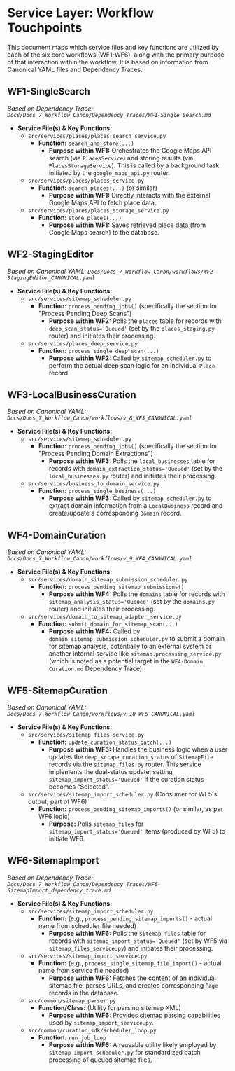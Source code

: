 # Service Layer: Workflow Touchpoints

This document maps which service files and key functions are utilized by each of the six core workflows (WF1-WF6), along with the primary purpose of that interaction within the workflow. It is based on information from Canonical YAML files and Dependency Traces.

## WF1-SingleSearch

_Based on Dependency Trace: `Docs/Docs_7_Workflow_Canon/Dependency_Traces/WF1-Single Search.md`_

- **Service File(s) & Key Functions:**
  - `src/services/places/places_search_service.py`
    - **Function:** `search_and_store(...)`
      - **Purpose within WF1:** Orchestrates the Google Maps API search (via `PlacesService`) and storing results (via `PlacesStorageService`). This is called by a background task initiated by the `google_maps_api.py` router.
  - `src/services/places/places_service.py`
    - **Function:** `search_places(...)` (or similar)
      - **Purpose within WF1:** Directly interacts with the external Google Maps API to fetch place data.
  - `src/services/places/places_storage_service.py`
    - **Function:** `store_places(...)`
      - **Purpose within WF1:** Saves retrieved place data (from Google Maps search) to the database.

## WF2-StagingEditor

_Based on Canonical YAML: `Docs/Docs_7_Workflow_Canon/workflows/WF2-StagingEditor_CANONICAL.yaml`_

- **Service File(s) & Key Functions:**
  - `src/services/sitemap_scheduler.py`
    - **Function:** `process_pending_jobs()` (specifically the section for "Process Pending Deep Scans")
      - **Purpose within WF2:** Polls the `places` table for records with `deep_scan_status='Queued'` (set by the `places_staging.py` router) and initiates their processing.
  - `src/services/places_deep_service.py`
    - **Function:** `process_single_deep_scan(...)`
      - **Purpose within WF2:** Called by `sitemap_scheduler.py` to perform the actual deep scan logic for an individual `Place` record.

## WF3-LocalBusinessCuration

_Based on Canonical YAML: `Docs/Docs_7_Workflow_Canon/workflows/v_8_WF3_CANONICAL.yaml`_

- **Service File(s) & Key Functions:**
  - `src/services/sitemap_scheduler.py`
    - **Function:** `process_pending_jobs()` (specifically the section for "Process Pending Domain Extractions")
      - **Purpose within WF3:** Polls the `local_businesses` table for records with `domain_extraction_status='Queued'` (set by the `local_businesses.py` router) and initiates their processing.
  - `src/services/business_to_domain_service.py`
    - **Function:** `process_single_business(...)`
      - **Purpose within WF3:** Called by `sitemap_scheduler.py` to extract domain information from a `LocalBusiness` record and create/update a corresponding `Domain` record.

## WF4-DomainCuration

_Based on Canonical YAML: `Docs/Docs_7_Workflow_Canon/workflows/v_9_WF4_CANONICAL.yaml`_

- **Service File(s) & Key Functions:**
  - `src/services/domain_sitemap_submission_scheduler.py`
    - **Function:** `process_pending_sitemap_submissions()`
      - **Purpose within WF4:** Polls the `domains` table for records with `sitemap_analysis_status='Queued'` (set by the `domains.py` router) and initiates their processing.
  - `src/services/domain_to_sitemap_adapter_service.py`
    - **Function:** `submit_domain_for_sitemap_scan(...)`
      - **Purpose within WF4:** Called by `domain_sitemap_submission_scheduler.py` to submit a domain for sitemap analysis, potentially to an external system or another internal service like `sitemap.processing_service.py` (which is noted as a potential target in the `WF4-Domain Curation.md` Dependency Trace).

## WF5-SitemapCuration

_Based on Canonical YAML: `Docs/Docs_7_Workflow_Canon/workflows/v_10_WF5_CANONICAL.yaml`_

- **Service File(s) & Key Functions:**
  - `src/services/sitemap_files_service.py`
    - **Function:** `update_curation_status_batch(...)`
      - **Purpose within WF5:** Handles the business logic when a user updates the `deep_scrape_curation_status` of `SitemapFile` records via the `sitemap_files.py` router. This service implements the dual-status update, setting `sitemap_import_status='Queued'` if the curation status becomes "Selected".
  - `src/services/sitemap_import_scheduler.py` (Consumer for WF5's output, part of WF6)
    - **Function:** `process_pending_sitemap_imports()` (or similar, as per WF6 logic)
      - **Purpose:** Polls `sitemap_files` for `sitemap_import_status='Queued'` items (produced by WF5) to initiate WF6.

## WF6-SitemapImport

_Based on Dependency Trace: `Docs/Docs_7_Workflow_Canon/Dependency_Traces/WF6-SitemapImport_dependency_trace.md`_

- **Service File(s) & Key Functions:**
  - `src/services/sitemap_import_scheduler.py`
    - **Function:** (e.g., `process_pending_sitemap_imports()` - actual name from scheduler file needed)
      - **Purpose within WF6:** Polls the `sitemap_files` table for records with `sitemap_import_status='Queued'` (set by WF5 via `sitemap_files_service.py`) and initiates their processing.
  - `src/services/sitemap_import_service.py`
    - **Function:** (e.g., `process_single_sitemap_file_import()` - actual name from service file needed)
      - **Purpose within WF6:** Fetches the content of an individual sitemap file, parses URLs, and creates corresponding `Page` records in the database.
  - `src/common/sitemap_parser.py`
    - **Function/Class:** (Utility for parsing sitemap XML)
      - **Purpose within WF6:** Provides sitemap parsing capabilities used by `sitemap_import_service.py`.
  - `src/common/curation_sdk/scheduler_loop.py`
    - **Function:** `run_job_loop`
      - **Purpose within WF6:** A reusable utility likely employed by `sitemap_import_scheduler.py` for standardized batch processing of queued sitemap files.

